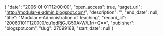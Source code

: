{
  "date": "2006-01-01T12:00:00", 
  "open_access": true, 
  "target_url": "http://modular-e-admin.blogspot.com/", 
  "description": "", 
  "end_date": null, 
  "title": "Modular e-Administration of Teaching", 
  "record_id": "20060101T120000/cu1qdRjGJG59AkW/L1r/+Q==", 
  "publisher": "blogspot.com", 
  "slug": 27099168, 
  "start_date": null
}


